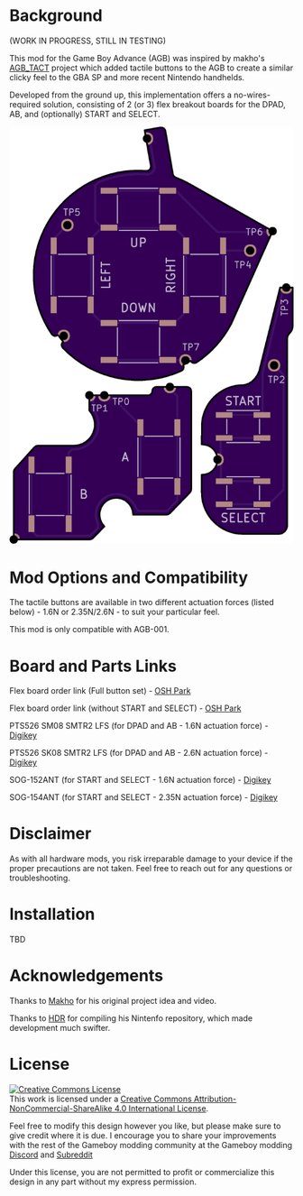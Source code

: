 # Background

(WORK IN PROGRESS, STILL IN TESTING)


This mod for the Game Boy Advance (AGB) was inspired by makho's [AGB_TACT](https://github.com/makhowastaken/AGB_TACT) project which added tactile buttons to the AGB to create a similar clicky feel to the GBA SP and more recent Nintendo handhelds.

Developed from the ground up, this implementation offers a no-wires-required solution, consisting of 2 (or 3) flex breakout boards for the DPAD, AB, and (optionally) START and SELECT.


![Preview](Images/OSHPark-Preview.png)


# Mod Options and Compatibility

The tactile buttons are available in two different actuation forces (listed below) - 1.6N or 2.35N/2.6N - to suit your particular feel.

This mod is only compatible with AGB-001.


# Board and Parts Links

Flex board order link (Full button set) - [OSH Park](https://oshpark.com/shared_projects/VSVedxko)

Flex board order link (without START and SELECT) - [OSH Park](https://oshpark.com/shared_projects/1YE4jut3)

PTS526 SM08 SMTR2 LFS (for DPAD and AB - 1.6N actuation force) - [Digikey](https://www.digikey.ca/en/products/detail/c-k/PTS526-SM08-SMTR2-LFS/10056623)

PTS526 SK08 SMTR2 LFS (for DPAD and AB - 2.6N actuation force) - [Digikey](https://www.digikey.ca/en/products/detail/c-k/PTS526-SM08-SMTR2-LFS/10056623)

SOG-152ANT (for START and SELECT - 1.6N actuation force) - [Digikey](https://www.digikey.ca/en/products/detail/mitsumi-electric-company-ltd/SOG-152ANT/11591283)

SOG-154ANT (for START and SELECT - 2.35N actuation force) - [Digikey](https://www.digikey.ca/en/products/detail/mitsumi-electric-company-ltd/SOG-154ANT/11591258)


# Disclaimer

As with all hardware mods, you risk irreparable damage to your device if the proper precautions are not taken. Feel free to reach out for any questions or troubleshooting.


# Installation

TBD


# Acknowledgements

Thanks to [Makho](https://www.youtube.com/channel/UC5FYpo9lFqK1Y7wqjPuANFw) for his original project idea and video.

Thanks to [HDR](https://martinrefseth.com/) for compiling his Nintenfo repository, which made development much swifter.


# License

<a rel="license" href="http://creativecommons.org/licenses/by-nc-sa/4.0/"><img alt="Creative Commons License" style="border-width:0" src="https://i.creativecommons.org/l/by-nc-sa/4.0/80x15.png" /></a><br />This work is licensed under a <a rel="license" href="http://creativecommons.org/licenses/by-nc-sa/4.0/">Creative Commons Attribution-NonCommercial-ShareAlike 4.0 International License</a>.

Feel free to modify this design however you like, but please make sure to give credit where it is due. I encourage you to share your improvements with the rest of the Gameboy modding community at the Gameboy modding [Discord](https://discord.gg/RYN3bMxr) and [Subreddit](https://www.reddit.com/r/Gameboy/)

Under this license, you are not permitted to profit or commercialize this design in any part without my express permission.
